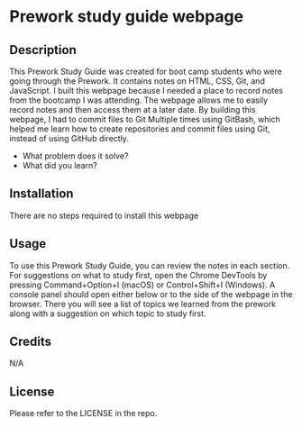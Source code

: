 # Prework study guide webpage

## Description

This Prework Study Guide was created for boot camp students who were going through the Prework. It contains notes on HTML, CSS, Git, and JavaScript.
I built this webpage because I needed a place to record notes from the bootcamp I was attending. The webpage allows me to easily record notes and then access them at a later date. By building this webpage, I had to commit files to Git Multiple times using GitBash, which helped me learn how to create repositories and commit files using Git, instead of using GitHub directly.
- What problem does it solve?
- What did you learn?

## Installation
There are no steps required to install this webpage

## Usage
To use this Prework Study Guide, you can review the notes in each section. For suggestions on what to study first, open the Chrome DevTools by pressing Command+Option+I (macOS) or Control+Shift+I (Windows). A console panel should open either below or to the side of the webpage in the browser. There you will see a list of topics we learned from the prework along with a suggestion on which topic to study first.


## Credits
N/A

## License
Please refer to the LICENSE in the repo.